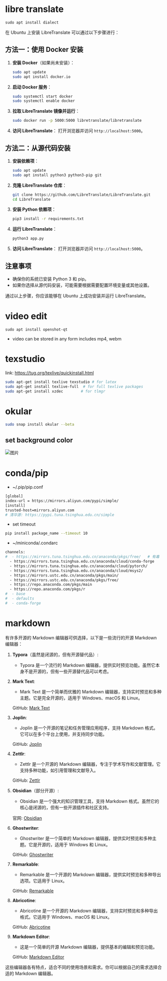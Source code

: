 # libre translate
```
sudo apt install dialect
```

在 Ubuntu 上安装 LibreTranslate 可以通过以下步骤进行：

## 方法一：使用 Docker 安装

1. **安装 Docker**（如果尚未安装）：
   ```bash
   sudo apt update
   sudo apt install docker.io
   ```

2. **启动 Docker 服务**：
   ```bash
   sudo systemctl start docker
   sudo systemctl enable docker
   ```

3. **拉取 LibreTranslate 镜像并运行**：
   ```bash
   sudo docker run -p 5000:5000 libretranslate/libretranslate
   ```

4. **访问 LibreTranslate**：
   打开浏览器并访问 `http://localhost:5000`。

## 方法二：从源代码安装

1. **安装依赖项**：
   ```bash
   sudo apt update
   sudo apt install python3 python3-pip git
   ```

2. **克隆 LibreTranslate 仓库**：
   ```bash
   git clone https://github.com/LibreTranslate/LibreTranslate.git
   cd LibreTranslate
   ```

3. **安装 Python 依赖项**：
   ```bash
   pip3 install -r requirements.txt
   ```

4. **运行 LibreTranslate**：
   ```bash
   python3 app.py
   ```

5. **访问 LibreTranslate**：
   打开浏览器并访问 `http://localhost:5000`。

## 注意事项
- 确保你的系统已安装 Python 3 和 pip。
- 如果你选择从源代码安装，可能需要根据需要配置环境变量或其他设置。

通过以上步骤，你应该能够在 Ubuntu 上成功安装并运行 LibreTranslate。

# video edit
```
sudo apt install openshot-qt
```
* video can be stored in any form includes mp4, webm


# texstudio
link: https://tug.org/texlive/quickinstall.html
```sh
sudo apt-get install texlive texstudio # for latex 
sudo apt-get install texlive-full  # for full texlive packages
sudo apt-get install xzdec        # for tlmgr
```

# okular
```sh
sudo snap install okular --beta
```
## set background color
![图片](https://github.com/user-attachments/assets/d549b68c-2ebd-426f-9781-150b62ed0d63)


# conda/pip
* ~/.pip/pip.conf
```sh
[global]
index-url = https://mirrors.aliyun.com/pypi/simple/
[install]
trusted-host=mirrors.aliyun.com
# 清华源: https://pypi.tuna.tsinghua.edu.cn/simple
```
* set timeout
```sh
pip install package_name --timeout 10
```

* ~/miniconda/.condarc
```sh
channels:
#  - https://mirrors.tuna.tsinghua.edu.cn/anaconda/pkgs/free/	# 有毒
  - https://mirrors.tuna.tsinghua.edu.cn/anaconda/cloud/conda-forge
  - https://mirrors.tuna.tsinghua.edu.cn/anaconda/cloud/pytorch/
  - https://mirrors.tuna.tsinghua.edu.cn/anaconda/cloud/msys2/
  - https://mirrors.ustc.edu.cn/anaconda/pkgs/main/
  - https://mirrors.ustc.edu.cn/anaconda/pkgs/free/
  - https://repo.anaconda.com/pkgs/main
  - https://repo.anaconda.com/pkgs/r
#  - base
#  - defaults
#  - conda-forge
```

# markdown
有许多开源的 Markdown 编辑器可供选择，以下是一些流行的开源 Markdown 编辑器：

1. **Typora**（虽然是闭源的，但有开源替代品）:
   - Typora 是一个流行的 Markdown 编辑器，提供实时预览功能。虽然它本身不是开源的，但有一些开源替代品可以考虑。

2. **Mark Text**:
   - Mark Text 是一个简单而优雅的 Markdown 编辑器，支持实时预览和多种主题。它是完全开源的，适用于 Windows、macOS 和 Linux。

   GitHub: [Mark Text](https://github.com/marktext/marktext)

3. **Joplin**:
   - Joplin 是一个开源的笔记和任务管理应用程序，支持 Markdown 格式。它可以在多个平台上使用，并支持同步功能。

   GitHub: [Joplin](https://github.com/laurent22/joplin)

4. **Zettlr**:
   - Zettlr 是一个开源的 Markdown 编辑器，专注于学术写作和文献管理。它支持多种功能，如引用管理和文献导入。

   GitHub: [Zettlr](https://github.com/Zettlr/Zettlr)

5. **Obsidian**（部分开源）:
   - Obsidian 是一个强大的知识管理工具，支持 Markdown 格式。虽然它的核心是闭源的，但有一些开源插件和社区支持。

   官网: [Obsidian](https://obsidian.md/)

6. **Ghostwriter**:
   - Ghostwriter 是一个简单的 Markdown 编辑器，提供实时预览和多种主题。它是开源的，适用于 Windows 和 Linux。

   GitHub: [Ghostwriter](https://github.com/wereturtle/ghostwriter)

7. **Remarkable**:
   - Remarkable 是一个开源的 Markdown 编辑器，提供实时预览和多种导出选项。它适用于 Linux。

   GitHub: [Remarkable](https://github.com/jgm/remarkable)

8. **Abricotine**:
   - Abricotine 是一个开源的 Markdown 编辑器，支持实时预览和多种导出格式。它适用于 Windows、macOS 和 Linux。

   GitHub: [Abricotine](https://github.com/brrd/Abricotine)

9. **Markdown Editor**:
   - 这是一个简单的开源 Markdown 编辑器，提供基本的编辑和预览功能。

   GitHub: [Markdown Editor](https://github.com/adam-p/markdown-here)

这些编辑器各有特点，适合不同的使用场景和需求。你可以根据自己的需求选择合适的 Markdown 编辑器。
